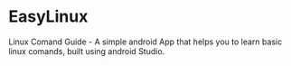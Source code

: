 # EasyLinux
 Linux Comand Guide - A simple android App that helps you to learn basic linux comands, built using android Studio.
